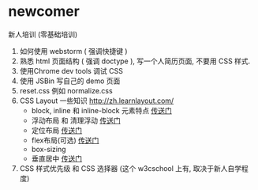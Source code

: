 # newcomer
新人培训 (零基础培训)

1. 如何使用 webstorm ( 强调快捷键 )
2. 熟悉 html 页面结构 ( 强调 doctype ), 写一个人简历页面, 不要用 CSS 样式.
3. 使用Chrome dev tools 调试 CSS
4. 使用 JSBin 写自己的 demo 页面
5. reset.css 例如 normalize.css
6. CSS Layout 一些知识 http://zh.learnlayout.com/
    - block, inline 和 inline-block 元素特点 [传送门](http://zhenghaoju700.blog.163.com/blog/static/1358595182014542594926/)
    - 浮动布局 和 清理浮动 [传送门](http://zhenghaoju700.blog.163.com/blog/static/1358595182014583144423/)
    - 定位布局 [传送门](http://zhenghaoju700.blog.163.com/blog/static/13585951820145109128773/)
    - flex布局(可选) [传送门](https://gist.github.com/hjzheng/eb21c393a320391dcf63)
    - box-sizing
    - 垂直居中 [传送门](http://mossad.iteye.com/blog/2153675)
7. CSS 样式优先级 和 CSS 选择器 (这个 w3cschool 上有, 取决于新人自学程度)

